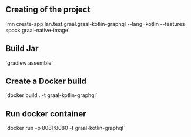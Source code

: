 <h2>Creating of the project</h2>
`mn create-app lan.test.graal.graal-kotlin-graphql --lang=kotlin --features spock,graal-native-image`

<h2>Build Jar</h2>
`gradlew assemble`

<h2>Create a Docker build</h2>
`docker build . -t graal-kotlin-graphql`

<h2>Run docker container</h2>
`docker run -p 8081:8080 -t graal-kotlin-graphql`
 